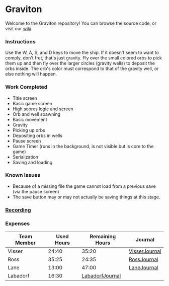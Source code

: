 # Graviton

Welcome to the Graviton repository! You can browse the source code, or visit our [wiki](https://github.com/cps-209-team-3/Graviton/wiki).
### Instructions
Use the W, A, S, and D keys to move the ship. If it doesn't seem to want to comply, don't fret, that's just gravity. Fly over the small colored orbs to pick them up and then fly over the larger circles (gravity wells) to deposit the orbs inside. The orb's color must correspond to that of the gravity well, or else nothing will happen.
### Work Completed
* Title screen
* Basic game screen
* High scores logic and screen
* Orb and well spawning
* Basic movement
* Gravity
* Picking up orbs
* Depositing orbs in wells
* Pause screen
* Game Timer (runs in the background, is not visible but is core to the game)
* Serialization
* Saving and loading
### Known Issues
* Because of a missing file the game cannot load from a previous save (via the pause screen)
* The save button may or may not actually be saving things at this stage.
### [Recording](https://youtu.be/3i9FIn4d9u4)
### Expenses
Team Member | Used Hours | Remaining Hours | Journal
----------- | ---------- | --------------- | ------
Visser | 24:40 | 35:20 | [VisserJournal](https://github.com/cps-209-team-3/Graviton/wiki/VisserJournal)
Ross | 35:25 | 24:35 | [RossJournal](https://github.com/cps-209-team-3/Graviton/wiki/RossJournal)
Lane | 13:00 | 47:00 | [LaneJournal](https://github.com/cps-209-team-3/Graviton/wiki/LaneJournal)
Labadorf | 16:30 | [LabadorfJournal](https://github.com/cps-209-team-3/Graviton/wiki/LabadorfJournal)